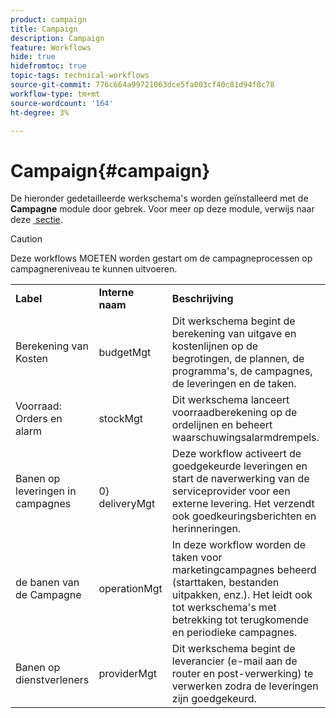 ```yaml
---
product: campaign
title: Campaign
description: Campaign
feature: Workflows
hide: true
hidefromtoc: true
topic-tags: technical-workflows
source-git-commit: 776c664a99721063dce5fa003cf40c81d94f8c78
workflow-type: tm+mt
source-wordcount: '164'
ht-degree: 3%

---
```



# Campaign{#campaign}



De hieronder gedetailleerde werkschema&#39;s worden geïnstalleerd met de **Campagne** module door gebrek. Voor meer op deze module, verwijs naar deze [&#x200B; sectie &#x200B;](../../campaign/using/designing-marketing-campaigns.md).

>[!CAUTION]
>
>Deze workflows MOETEN worden gestart om de campagneprocessen op campagnereniveau te kunnen uitvoeren.

<table> 
 <tbody> 
  <tr> 
   <td> <strong>Label</strong><br /> </td> 
   <td> <strong> Interne naam </strong><br /> </td> 
   <td> <strong>Beschrijving</strong><br /> </td> 
  </tr> 
  <tr> 
   <td> <span class="uicontrol"> Berekening van Kosten </span> <br /> </td> 
   <td> <span class="uicontrol"> budgetMgt </span> <br /> </td> 
   <td> Dit werkschema begint de berekening van uitgave en kostenlijnen op de begrotingen, de plannen, de programma's, de campagnes, de leveringen en de taken.<br /> </td> 
  </tr> 
  <tr> 
   <td> <span class="uicontrol"> Voorraad: Orders en alarm </span> <br /> </td> 
   <td> <span class="uicontrol"> stockMgt </span> <br /> </td> 
   <td> Dit werkschema lanceert voorraadberekening op de ordelijnen en beheert waarschuwingsalarmdrempels.<br /> </td> 
  </tr> 
  <tr> 
   <td> <span class="uicontrol"> Banen op leveringen in campagnes </span> <br /> </td> 
   <td> </span> <br /> 0&rbrace; deliveryMgt<span class="uicontrol"> </td> 
   <td> Deze workflow activeert de goedgekeurde leveringen en start de naverwerking van de serviceprovider voor een externe levering. Het verzendt ook goedkeuringsberichten en herinneringen.<br /> </td> 
  </tr> 
  <tr> 
   <td> <span class="uicontrol"> de banen van de Campagne </span> <br /> </td> 
   <td> <span class="uicontrol"> operationMgt </span> <br /> </td> 
   <td> In deze workflow worden de taken voor marketingcampagnes beheerd (starttaken, bestanden uitpakken, enz.). Het leidt ook tot werkschema's met betrekking tot terugkomende en periodieke campagnes.<br /> </td> 
  </tr> 
  <tr> 
   <td> <span class="uicontrol"> Banen op dienstverleners </span> <br /> </td> 
   <td> <span class="uicontrol"> providerMgt </span> <br /> </td> 
   <td> Dit werkschema begint de leverancier (e-mail aan de router en post-verwerking) te verwerken zodra de leveringen zijn goedgekeurd. <br /> </td> 
  </tr> 
 </tbody> 
</table>

